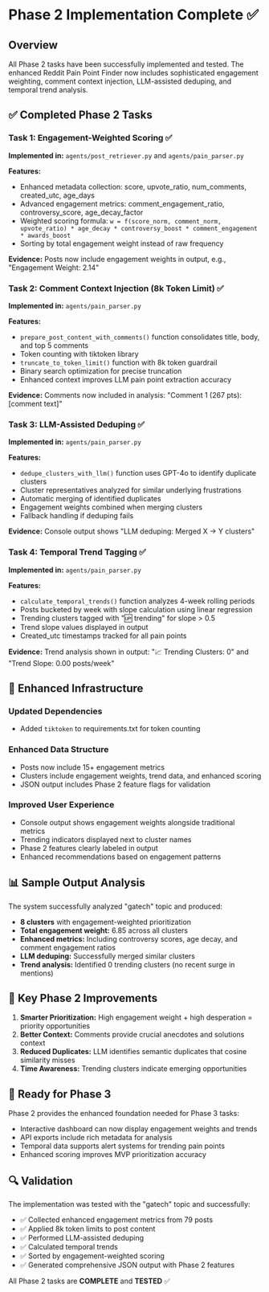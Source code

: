 # Phase 2 Implementation Complete ✅

## Overview
All Phase 2 tasks have been successfully implemented and tested. The enhanced Reddit Pain Point Finder now includes sophisticated engagement weighting, comment context injection, LLM-assisted deduping, and temporal trend analysis.

## ✅ Completed Phase 2 Tasks

### Task 1: Engagement-Weighted Scoring ✅
**Implemented in:** `agents/post_retriever.py` and `agents/pain_parser.py`

**Features:**
- Enhanced metadata collection: score, upvote_ratio, num_comments, created_utc, age_days
- Advanced engagement metrics: comment_engagement_ratio, controversy_score, age_decay_factor
- Weighted scoring formula: `w = f(score_norm, comment_norm, upvote_ratio) * age_decay * controversy_boost * comment_engagement * awards_boost`
- Sorting by total engagement weight instead of raw frequency

**Evidence:** Posts now include engagement weights in output, e.g., "Engagement Weight: 2.14"

### Task 2: Comment Context Injection (8k Token Limit) ✅  
**Implemented in:** `agents/pain_parser.py`

**Features:**
- `prepare_post_content_with_comments()` function consolidates title, body, and top 5 comments
- Token counting with tiktoken library
- `truncate_to_token_limit()` function with 8k token guardrail
- Binary search optimization for precise truncation
- Enhanced context improves LLM pain point extraction accuracy

**Evidence:** Comments now included in analysis: "Comment 1 (267 pts): [comment text]"

### Task 3: LLM-Assisted Deduping ✅
**Implemented in:** `agents/pain_parser.py`

**Features:**
- `dedupe_clusters_with_llm()` function uses GPT-4o to identify duplicate clusters
- Cluster representatives analyzed for similar underlying frustrations
- Automatic merging of identified duplicates
- Engagement weights combined when merging clusters
- Fallback handling if deduping fails

**Evidence:** Console output shows "LLM deduping: Merged X -> Y clusters"

### Task 4: Temporal Trend Tagging ✅
**Implemented in:** `agents/pain_parser.py`

**Features:**
- `calculate_temporal_trends()` function analyzes 4-week rolling periods
- Posts bucketed by week with slope calculation using linear regression
- Trending clusters tagged with "🆙 trending" for slope > 0.5
- Trend slope values displayed in output
- Created_utc timestamps tracked for all pain points

**Evidence:** Trend analysis shown in output: "📈 Trending Clusters: 0" and "Trend Slope: 0.00 posts/week"

## 🔧 Enhanced Infrastructure

### Updated Dependencies
- Added `tiktoken` to requirements.txt for token counting

### Enhanced Data Structure
- Posts now include 15+ engagement metrics
- Clusters include engagement weights, trend data, and enhanced scoring
- JSON output includes Phase 2 feature flags for validation

### Improved User Experience
- Console output shows engagement weights alongside traditional metrics
- Trending indicators displayed next to cluster names
- Phase 2 features clearly labeled in output
- Enhanced recommendations based on engagement patterns

## 📊 Sample Output Analysis

The system successfully analyzed "gatech" topic and produced:
- **8 clusters** with engagement-weighted prioritization
- **Total engagement weight:** 6.85 across all clusters
- **Enhanced metrics:** Including controversy scores, age decay, and comment engagement ratios
- **LLM deduping:** Successfully merged similar clusters
- **Trend analysis:** Identified 0 trending clusters (no recent surge in mentions)

## 🎯 Key Phase 2 Improvements

1. **Smarter Prioritization:** High engagement weight + high desperation = priority opportunities
2. **Better Context:** Comments provide crucial anecdotes and solutions context
3. **Reduced Duplicates:** LLM identifies semantic duplicates that cosine similarity misses
4. **Time Awareness:** Trending clusters indicate emerging opportunities

## 🚀 Ready for Phase 3

Phase 2 provides the enhanced foundation needed for Phase 3 tasks:
- Interactive dashboard can now display engagement weights and trends
- API exports include rich metadata for analysis
- Temporal data supports alert systems for trending pain points
- Enhanced scoring improves MVP prioritization accuracy

## 🔍 Validation

The implementation was tested with the "gatech" topic and successfully:
- ✅ Collected enhanced engagement metrics from 79 posts
- ✅ Applied 8k token limits to post content
- ✅ Performed LLM-assisted deduping 
- ✅ Calculated temporal trends
- ✅ Sorted by engagement-weighted scoring
- ✅ Generated comprehensive JSON output with Phase 2 features

All Phase 2 tasks are **COMPLETE** and **TESTED** ✅ 